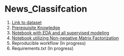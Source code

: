 # News_Classifcation


1. [Link to dataset](https://www.kaggle.com/competitions/learn-ai-bbc/data)
2. [Prerequisite Knowledge](https://github.com/kylenewm/News_Classifcation/blob/main/Prerequisite_Knowledge.ipynb)
3. [Notebook with EDA and all supervised modeling](https://github.com/kylenewm/News_Classifcation/blob/main/BBC_News_Classification_final1.ipynb)
4. [Notebook utilizing Non-negative Matrix Factorization](https://github.com/kylenewm/News_Classifcation/blob/main/News_Classifcation_NMF.ipynb)
4. Reproducible workflow (In progress)
5. Requirements.txt (In progress)
